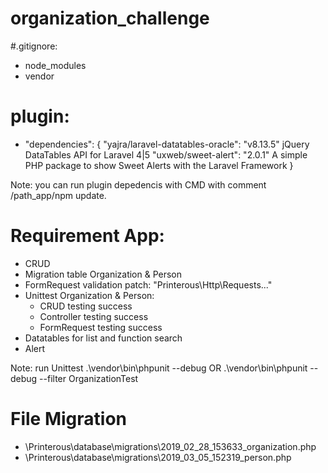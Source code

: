 # organization_challenge

#.gitignore:
 - node_modules
 - vendor
 
# plugin:
 - "dependencies": {
      "yajra/laravel-datatables-oracle": "v8.13.5"  jQuery DataTables API for Laravel 4|5
      "uxweb/sweet-alert": "2.0.1"    A simple PHP package to show Sweet Alerts with the Laravel Framework
    }

Note: you can run plugin depedencis with CMD with comment /path_app/npm update.

# Requirement App:
 - CRUD <full Eloquent>
 - Migration table Organization & Person
 - FormRequest validation patch: "Printerous\Http\Requests\..."
 - Unittest Organization & Person:
    * CRUD testing success
    * Controller testing success
    * FormRequest testing success
 - Datatables for list and function search
 - Alert
  
 Note: run Unittest .\vendor\bin\phpunit --debug OR .\vendor\bin\phpunit --debug --filter OrganizationTest <with name Unittest>
 
 # File Migration
 - \Printerous\database\migrations\2019_02_28_153633_organization.php
 - \Printerous\database\migrations\2019_03_05_152319_person.php
